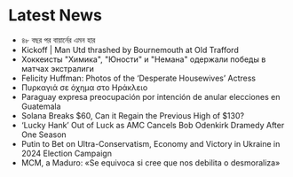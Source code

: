 # Latest News
-  ৪৮ বছর পর বায়ার্নের এমন হার
-  Kickoff | Man Utd thrashed by Bournemouth at Old Trafford
-  Хоккеисты "Химика", "Юности" и "Немана" одержали победы в матчах экстралиги
-  Felicity Huffman: Photos of the ‘Desperate Housewives’ Actress
-  Πυρκαγιά σε όχημα στο Ηράκλειο
-  Paraguay expresa preocupación por intención de anular elecciones en Guatemala
-  Solana Breaks $60, Can it Regain the Previous High of $130?
-  ‘Lucky Hank’ Out of Luck as AMC Cancels Bob Odenkirk Dramedy After One Season
-  Putin to Bet on Ultra-Conservatism, Economy and Victory in Ukraine in 2024 Election Campaign
-  MCM, a Maduro: «Se equivoca si cree que nos debilita o desmoraliza»
